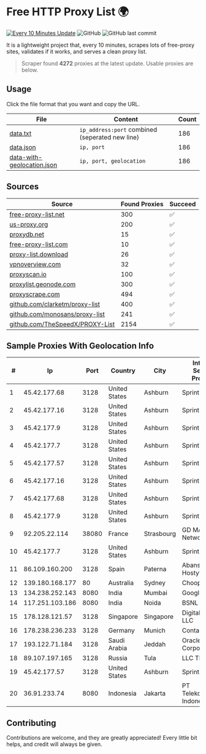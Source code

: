 
# Free HTTP Proxy List 🌍

[![Every 10 Minutes Update](https://github.com/mertguvencli/http-proxy-list/actions/workflows/main.yml/badge.svg?branch=main)](https://github.com/mertguvencli/http-proxy-list/actions/workflows/main.yml)
![GitHub](https://img.shields.io/github/license/mertguvencli/http-proxy-list)
![GitHub last commit](https://img.shields.io/github/last-commit/mertguvencli/http-proxy-list)

It is a lightweight project that, every 10 minutes, scrapes lots of free-proxy sites, validates if it works, and serves a clean proxy list.


> Scraper found **4272** proxies at the latest update. Usable proxies are below.

## Usage

Click the file format that you want and copy the URL.


|File|Content|Count|
|----|-------|-----|
|[data.txt](https://raw.githubusercontent.com/mertguvencli/http-proxy-list/main/proxy-list/data.txt)|`ip_address:port` combined (seperated new line)|186|
|[data.json](https://raw.githubusercontent.com/mertguvencli/http-proxy-list/main/proxy-list/data.json)|`ip, port`|186|
|[data-with-geolocation.json](https://raw.githubusercontent.com/mertguvencli/http-proxy-list/main/proxy-list/data-with-geolocation.json)|`ip, port, geolocation`|186|

## Sources

|Source|Found Proxies|Succeed|
|------|-------------|-------|
|[free-proxy-list.net](https://free-proxy-list.net)|300|✅|
|[us-proxy.org](https://www.us-proxy.org)|200|✅|
|[proxydb.net](http://proxydb.net)|15|✅|
|[free-proxy-list.com](https://free-proxy-list.com/?page=&port=&type%5B%5D=http&type%5B%5D=https&up_time=0&search=Search)|10|✅|
|[proxy-list.download](https://www.proxy-list.download/HTTP)|26|✅|
|[vpnoverview.com](https://vpnoverview.com/privacy/anonymous-browsing/free-proxy-servers)|32|✅|
|[proxyscan.io](https://www.proxyscan.io)|100|✅|
|[proxylist.geonode.com](https://proxylist.geonode.com/api/proxy-list?limit=300&page=1&sort_by=lastChecked&sort_type=desc&protocols=http,https)|300|✅|
|[proxyscrape.com](https://api.proxyscrape.com/v2/?request=displayproxies&protocol=http&timeout=10000&country=all&ssl=all&anonymity=all)|494|✅|
|[github.com/clarketm/proxy-list](https://raw.githubusercontent.com/clarketm/proxy-list/master/proxy-list-raw.txt)|400|✅|
|[github.com/monosans/proxy-list](https://raw.githubusercontent.com/monosans/proxy-list/main/proxies/http.txt)|241|✅|
|[github.com/TheSpeedX/PROXY-List](https://raw.githubusercontent.com/TheSpeedX/PROXY-List/master/http.txt)|2154|✅|


## Sample Proxies With Geolocation Info

|#|Ip|Port|Country|City|Internet Service Provider|
|-|--|----|-------|----|-------------------------|
|1|45.42.177.68|3128|United States|Ashburn|Sprint|
|2|45.42.177.16|3128|United States|Ashburn|Sprint|
|3|45.42.177.9|3128|United States|Ashburn|Sprint|
|4|45.42.177.7|3128|United States|Ashburn|Sprint|
|5|45.42.177.57|3128|United States|Ashburn|Sprint|
|6|45.42.177.16|3128|United States|Ashburn|Sprint|
|7|45.42.177.68|3128|United States|Ashburn|Sprint|
|8|45.42.177.9|3128|United States|Ashburn|Sprint|
|9|92.205.22.114|38080|France|Strasbourg|GD MASS Network|
|10|45.42.177.7|3128|United States|Ashburn|Sprint|
|11|86.109.160.200|3128|Spain|Paterna|Abansys and Hostytec|
|12|139.180.168.177|80|Australia|Sydney|Choopa|
|13|134.238.252.143|8080|India|Mumbai|Google LLC|
|14|117.251.103.186|8080|India|Noida|BSNL Internet|
|15|178.128.121.57|3128|Singapore|Singapore|DigitalOcean, LLC|
|16|178.238.236.233|3128|Germany|Munich|Contabo GmbH|
|17|193.122.71.184|3128|Saudi Arabia|Jeddah|Oracle Corporation|
|18|89.107.197.165|3128|Russia|Tula|LLC TK Altair|
|19|45.42.177.57|3128|United States|Ashburn|Sprint|
|20|36.91.233.74|8080|Indonesia|Jakarta|PT Telekomunikasi Indonesia|



## Contributing

Contributions are welcome, and they are greatly appreciated! Every
little bit helps, and credit will always be given.

